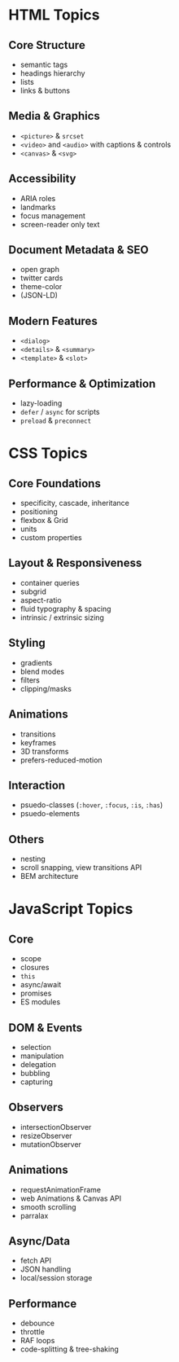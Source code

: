 
# HTML Topics

## Core Structure
- semantic tags  
- headings hierarchy  
- lists  
- links & buttons  

## Media & Graphics
- `<picture>` & `srcset`  
- `<video>` and `<audio>` with captions & controls
- `<canvas>` & `<svg>`  

## Accessibility
- ARIA roles  
- landmarks  
- focus management  
- screen-reader only text  

## Document Metadata & SEO
- open graph  
- twitter cards  
- theme-color
- (JSON-LD)  

## Modern Features
- `<dialog>`  
- `<details>` & `<summary>`  
- `<template>` & `<slot>`  

## Performance & Optimization
- lazy-loading 
- `defer` / `async` for scripts   
- `preload` & `preconnect`  

#

# CSS Topics

## Core Foundations
- specificity, cascade, inheritance  
- positioning  
- flexbox & Grid  
- units  
- custom properties  

## Layout & Responsiveness
- container queries  
- subgrid  
- aspect-ratio  
- fluid typography & spacing  
- intrinsic / extrinsic sizing  

## Styling 
- gradients 
- blend modes
- filters 
- clipping/masks 

## Animations 
- transitions 
- keyframes 
- 3D transforms 
- prefers-reduced-motion 

## Interaction 
- psuedo-classes (`:hover`, `:focus`, `:is`, `:has`)
- psuedo-elements 

## Others 
- nesting
- scroll snapping, view transitions API 
- BEM architecture 

#

# JavaScript Topics

## Core 
- scope
- closures 
- `this`
- async/await
- promises 
- ES modules 

## DOM & Events 
- selection 
- manipulation 
- delegation 
- bubbling 
- capturing 

## Observers 
- intersectionObserver
- resizeObserver
- mutationObserver

## Animations 
- requestAnimationFrame 
- web Animations & Canvas API 
- smooth scrolling 
- parralax 

## Async/Data 
- fetch API 
- JSON handling 
- local/session storage 

## Performance 
- debounce 
- throttle 
- RAF loops 
- code-splitting & tree-shaking 



